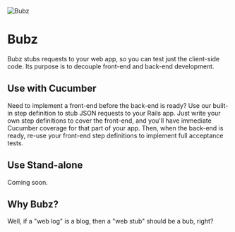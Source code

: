![Bubz](http://i.qkme.me/3pwxq0.jpg)

Bubz
====

Bubz stubs requests to your web app, so you can test just the client-side code.  Its purpose is to decouple front-end and back-end development.

Use with Cucumber
----

Need to implement a front-end before the back-end is ready?  Use our built-in step definition to stub JSON requests to your Rails app.  Just write your own step definitions to cover the front-end, and you'll have immediate Cucumber coverage for that part of your app.  Then, when the back-end is ready, re-use your front-end step definitions to implement full acceptance tests.

Use Stand-alone
---

Coming soon.


Why Bubz?
--------

Well, if a "web log" is a blog, then a "web stub" should be a bub, right?

